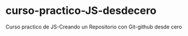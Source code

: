 # curso-practico-JS-desdecero
Curso practico de JS-Creando un  Repositorio con Git-github desde cero
